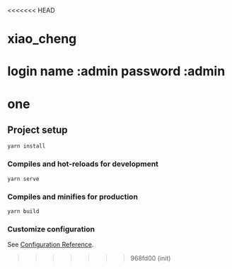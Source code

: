 <<<<<<< HEAD
# xiao_cheng
login name :admin 
password :admin
=======
# one

## Project setup
```
yarn install
```

### Compiles and hot-reloads for development
```
yarn serve
```

### Compiles and minifies for production
```
yarn build
```

### Customize configuration
See [Configuration Reference](https://cli.vuejs.org/config/).
>>>>>>> 968fd00 (init)
